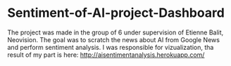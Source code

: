 # Sentiment-of-AI-project-Dashboard
The project was made in the group of 6 under supervision of Etienne Balit, Neovision. The goal was to scratch the news about AI from Google News and perform sentiment analysis. I was responsible for vizualization, tha result of my part is here: http://aisentimentanalysis.herokuapp.com/
